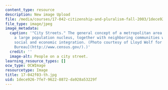 ```yaml
---
content_type: resource
description: New image Upload
file: /media/courses/17-042-citizenship-and-pluralism-fall-2003/1dece9267fe796228872da928a53229f_17-042f03-th.jpg
file_type: image/jpeg
image_metadata:
  caption: '"City Streets." The general concept of a metropolitan area is that of
    a large population nucleus, together with neighboring communities with significant
    social and economic integration. (Photo courtesy of Lloyd Wolf for the [U.S. Census
    Bureau](http://www.census.gov/).)'
  credit: ''
  image-alt: People on a city street.
learning_resource_types: []
ocw_type: OCWImage
resourcetype: Image
title: 17-042f03-th.jpg
uid: 1dece926-7fe7-9622-8872-da928a53229f
---
```

